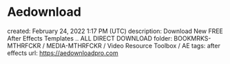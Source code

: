 # Aedownload

created: February 24, 2022 1:17 PM (UTC)
description: Download New FREE After Effects Templates .. ALL DIRECT DOWNLOAD
folder: BOOKMRKS-MTHRFCKR / MEDIA-MTHRFCKR / Video Resource Toolbox / AE
tags: after effects
url: https://aedownloadpro.com